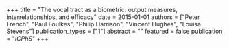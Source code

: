 +++
title = "The vocal tract as a biometric: output measures, interrelationships, and efficacy"
date = 2015-01-01
authors = ["Peter French", "Paul Foulkes", "Philip Harrison", "Vincent Hughes", "Louisa Stevens"]
publication_types = ["1"]
abstract = ""
featured = false
publication = "*ICPhS*"
+++

